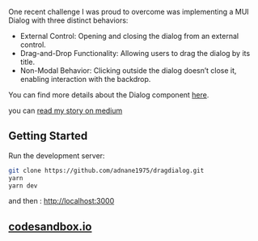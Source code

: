 One recent challenge I was proud to overcome was implementing a MUI Dialog with three distinct behaviors:

- External Control: Opening and closing the dialog from an external control.
- Drag-and-Drop Functionality: Allowing users to drag the dialog by its title.
- Non-Modal Behavior: Clicking outside the dialog doesn’t close it, enabling interaction with the backdrop.

You can find more details about the Dialog component [here](https://mui.com/material-ui/react-dialog/).

you can [read my story on medium](https://medium.com/@aby75/3-must-try-behaviors-of-react-mui-dialogs-36cc3428862f) 

## Getting Started

Run the development server:

```bash
git clone https://github.com/adnane1975/dragdialog.git
yarn
yarn dev

```

and then : [http://localhost:3000](http://localhost:3000)


## [codesandbox.io](https://codesandbox.io/p/sandbox/dragdropdialog-xl8rpf)


